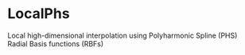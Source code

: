 # LocalPhs
Local high-dimensional interpolation using Polyharmonic Spline (PHS) Radial Basis functions (RBFs)
